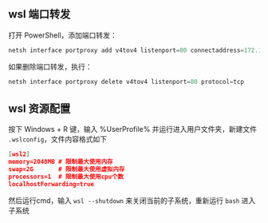 ## wsl 端口转发

打开 PowerShell，添加端口转发：

```powershell
netsh interface portproxy add v4tov4 listenport=80 connectaddress=172.19.155.182 connectport=80 listenaddress=* protocol=tcp 
```

如果删除端口转发，执行：

```powershell
netsh interface portproxy delete v4tov4 listenport=80 protocol=tcp
```

## wsl 资源配置

按下 Windows + R 键，输入 %UserProfile% 并运行进入用户文件夹，新建文件 `.wslconfig`，文件内容格式如下

```json
[wsl2]
memory=2048MB # 限制最大使用内存
swap=2G       # 限制最大使用虚拟内存
processors=1  # 限制最大使用cpu个数
localhostForwarding=true
```

然后运行cmd，输入 `wsl --shutdown` 来关闭当前的子系统，重新运行 `bash` 进入子系统